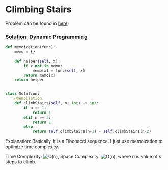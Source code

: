 # Climbing Stairs

Problem can be found in [here](https://leetcode.com/problems/climbing-stairs)!

### [Solution](/Dynamic%20Programming/70-ClimbingStairs/solution.py): Dynamic Programming

```python
def memoization(func):
    memo = {}

    def helper(self, x):
        if x not in memo:
            memo[x] = func(self, x)
        return memo[x]
    return helper


class Solution:
    @memoization
    def climbStairs(self, n: int) -> int:
        if n == 1:
            return 1
        elif n == 2:
            return 2
        else:
            return self.climbStairs(n-1) + self.climbStairs(n-2)
```

Explanation: Basically, it is a Fibonacci sequence. I just use memoization to optimize time complexity.

Time Complexity: ![O(n)](<https://latex.codecogs.com/svg.image?\inline&space;O(n)>), Space Complexity: ![O(n)](<https://latex.codecogs.com/svg.image?\inline&space;O(n)>), where n is value of $n$ steps to climb.
